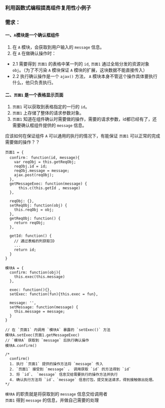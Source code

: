 ### 利用函数式编程提高组件复用性小例子


### 需求：
#### 一、`A`模块是一个确认框组件  
1. 在 `A` 模块，会获取到用户输入的 `message` 信息。  
2. 在 `A` 在做确认操作时：  
- 2.1 需要得到 `页面1` 的表格中某一列的 `id`, `页面1` 通过全局分发的资源对象 `obj`。（为了不污染 `A` 模块保证 `A` 模块的扩展，这块数据不能直接传入）  
- 2.2 执行确认操作是一个 `ajax()` 方法， `A` 模块本身不管这个操作具体要执行什么，他只负责执行。  

#### 二、`页面1` 是一个表格显示页面  
1. `页面1` 可以获取到表格指定的一行的 `id`。  
2. `页面1` 上存储了整体的请求参数对象。  
3. `页面1` 知道在组件确认时需要做的操作，需要的请求参数，id都已经有了，还需要确认框组件提供的 `message` 信息。  

应该如何在保证组件 `A` 可以通用的执行的情况下，有能保证 `页面1` 可以正常的完成需要做的操作？？  

```
页面1 = {  
  confirm： function(id, message){
    var reqObj = this.getReqObj;
    reqObj.id = id;
    reqObj.message = message;
    ajax.post(reqObj);
  }, 
  getMessageExec: function(message) {
      this.c(this.getId , message)
  },
  
  reqObj: {},
  setReqObj: function(obj) {
    this.reqObj = obj;
  },
  getReqObj: function() {
    return reqObj;
  },
  
  getId: function() {
    // 通过表格的列获取ID
    ...
    return id;
  }
}

模块A = {
  confirm: function(obj){
    this.exec(this.message)
  },
    
  exec: function(){},
  setExec: function(fun){this.exec = fun},
  
  message: '',
  setMessage: function(message) {
    this.message = message;
  }
}

// 在 `页面1` 内调用 `模块A` 暴露的 `setExec()` 方法
模块A.setExec(页面1.getMessageExec)
// `模块A` 获取到 `message` 后执行确认操作
模块A.confirm()

/*
  confirm()
  1. 执行 `页面1` 提供的操作方法将 `message` 传入
  2. `页面1` 接受到 `message` ， 调用获取 `id` 的方法得到 `id`
  3. 将 `id`、 `message` 信息交给需要执行的操作方法并执行
  4. 确认执行方法将 `id`、`message` 信息打包，提交发送请求，得到接触做出处理。
*/
```
`模块A` 的职责就是将获取到的 `message` 信息交给调用者  
`页面1` 得到 `message` 的信息，并做自己需要的处理  
 

  
